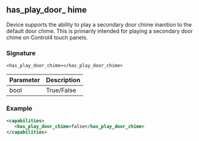 ## has\_play\_door\_ hime

Device supports the ability to play a secondary door chime inanition to the default door chime. This is primarily intended for playing a secondary door chime on Control4 touch panels.


### Signature

`<has_play_door_chime></has_play_door_chime> `


| Parameter | Description |
| --- | --- |
| bool | True/False |


### Example

```xml
<capabilities>
   <has_play_door_chime>false</has_play_door_chime>
</capabilities>
```

